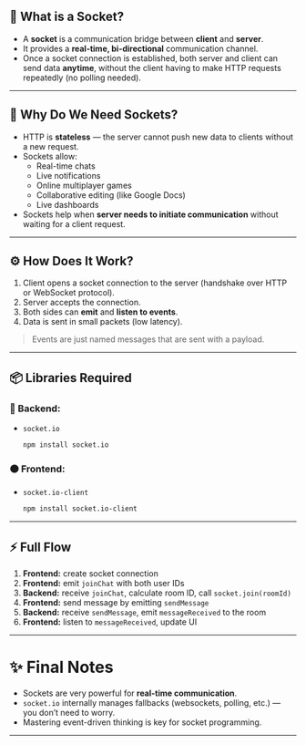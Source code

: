 ## 🧠 What is a Socket?

- A **socket** is a communication bridge between **client** and **server**.
- It provides a **real-time, bi-directional** communication channel.
- Once a socket connection is established, both server and client can send data **anytime**, without the client having to make HTTP requests repeatedly (no polling needed).

---

## 🎯 Why Do We Need Sockets?

- HTTP is **stateless** — the server cannot push new data to clients without a new request.
- Sockets allow:
  - Real-time chats
  - Live notifications
  - Online multiplayer games
  - Collaborative editing (like Google Docs)
  - Live dashboards
- Sockets help when **server needs to initiate communication** without waiting for a client request.

---

## ⚙️ How Does It Work?

1. Client opens a socket connection to the server (handshake over HTTP or WebSocket protocol).
2. Server accepts the connection.
3. Both sides can **emit** and **listen to events**.
4. Data is sent in small packets (low latency).

> Events are just named messages that are sent with a payload.

---

## 📦 Libraries Required

### 🔵 Backend:

- `socket.io`
  ```bash
  npm install socket.io
  ```

### 🟠 Frontend:

- `socket.io-client`
  ```bash
  npm install socket.io-client
  ```

---

## ⚡ Full Flow

1. **Frontend:** create socket connection
2. **Frontend:** emit `joinChat` with both user IDs
3. **Backend:** receive `joinChat`, calculate room ID, call `socket.join(roomId)`
4. **Frontend:** send message by emitting `sendMessage`
5. **Backend:** receive `sendMessage`, emit `messageReceived` to the room
6. **Frontend:** listen to `messageReceived`, update UI

---

# ✨ Final Notes

- Sockets are very powerful for **real-time communication**.
- `socket.io` internally manages fallbacks (websockets, polling, etc.) — you don’t need to worry.
- Mastering event-driven thinking is key for socket programming.

---
